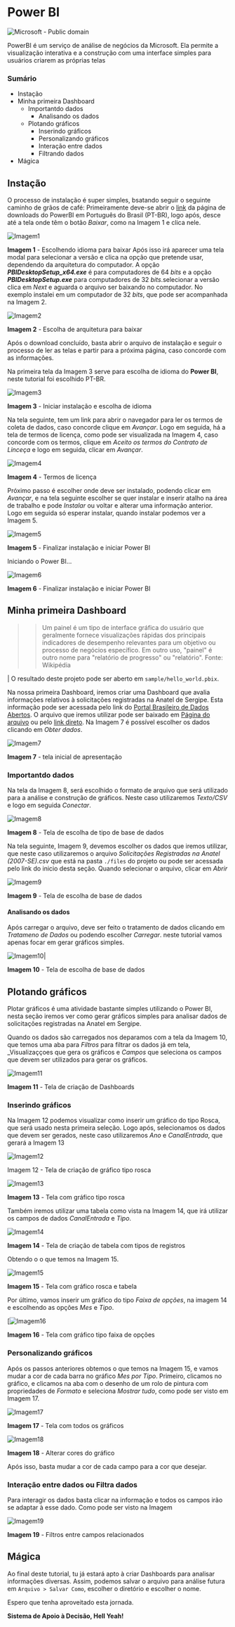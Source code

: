 # Power BI
![Microsoft - Public domain](./images/powerbi-logo.png)


PowerBI é um serviço de análise de negócios da Microsoft. Ela permite a visualização interativa e a construção com uma interface simples para usuários criarem as próprias telas


### Sumário
  - Instação
  - Minha primeira Dashboard
    - Importantdo dados
      - Analisando os dados
    - Plotando gráficos
      - Inserindo gráficos
      - Personalizando gráficos
      - Interação entre dados
      - Filtrando dados
  - Mágica



## Instação

O processo de instalação é super simples, bsatando seguir o seguinte caminho de grãos de café:
 Primeiramente deve-se abrir o [link](https://www.microsoft.com/pt-BR/download/details.aspx?id=58494) da página de downloads do PowerBI em Português do Brasil (PT-BR), logo após, desce até a tela onde têm o botão _Baixar_, como na Imagem 1 e clica nele.
   
 ![Imagem1](./images/shots/baixar.PNG)
 
  **Imagem 1** - Escolhendo idioma para baixar 
 Após isso irá aparecer uma tela modal para selecionar a versão e clica na opção que pretende usar, dependendo da arquitetura do computador. A opção ***PBIDesktopSetup_x64.exe*** é para computadores de 64 _bits_ e a opção ***PBIDesktopSetup.exe*** para computadores de 32 _bits_.selecionar a versão clica em _Next_ e aguarda o arquivo ser baixando no computador. No exemplo instalei em um computador de 32 _bits_, que pode ser acompanhada na Imagem 2.

![Imagem2](./images/shots/arquitetura.PNG)

**Imagem 2** - Escolha de arquitetura para baixar

Após o download concluído, basta abrir o arquivo de instalação e seguir o processo de ler as telas e partir para a próxima página, caso concorde com as informações.

Na primeira tela da Imagem 3 serve para escolha de idioma do **Power BI**, neste tutorial foi escolhido PT-BR. 

![Imagem3](./images/shots/idioma.PNG)

**Imagem 3** - Iniciar instalação e escolha de idioma
 
Na tela seguinte, tem um link para abrir o navegador para ler os termos de coleta de dados, caso concorde clique em *Avançar*. Logo em seguida, há a tela de termos de licença, como pode ser visualizada na Imagem 4, caso concorde com os termos, clique em _Aceito os termos do Contrato de Linceça_ e logo em seguida, clicar em _Avançar_.


![Imagem4](./images/shots/termos_condicao.PNG)

**Imagem 4** - Termos de licença 
 
Próximo passo é escolher onde deve ser instalado, podendo clicar em _Avançar_, e na tela seguinte escolher se quer instalar e inserir atalho na área de trabalho e pode _Instalar_ ou voltar e alterar uma informação anterior. Logo em seguida só esperar instalar, quando instalar podemos ver a Imagem 5.


![Imagem5](./images/shots/terminar_instalar.PNG)

**Imagem 5** - Finalizar instalação e iniciar Power BI
 
Iniciando o Power BI...

![Imagem6](./images/shots/iniciando.PNG)
 
 **Imagem 6** - Finalizar instalação e iniciar Power BI


## Minha primeira Dashboard
 >> Um painel é um tipo de interface gráfica do usuário que geralmente fornece
 >> visualizações rápidas dos principais indicadores de desempenho relevantes 
 >> para um objetivo ou processo de negócios específico. Em outro uso, "painel"
 >> é outro nome para "relatório de progresso" ou "relatório".
 > Fonte: Wikipédia

  | O resultado deste projeto pode ser aberto em ```sample/hello_world.pbix```.
 
Na nossa primeira Dashboard, iremos criar uma Dashboard que avalia informações relativos à solicitações registradas na Anatel de Sergipe. Esta informação pode ser acessada pelo link do [Portal Brasileiro de Dados Abertos](http://www.dados.gov.br/). O arquivo que iremos utilizar pode ser baixado em [Página do arquivo](http://www.dados.gov.br/dataset/solicitacoesregistradasnaanatel) ou pelo [link direto](www.anatel.gov.br/dadosabertos/PDA/Focus/Solicitacoes.zip). Na Imagem 7 é possível escolher os dados clicando em _Obter dados_.

![Imagem7](./images/shots/inicio.PNG)

 **Imagem 7** - tela inicial de apresentação

### Importantdo dados

Na tela da Imagem 8, será escolhido o formato de arquivo que será utilizado para a análise e construção de gráficos.
Neste caso utilizaremos _Texto/CSV_ e logo em seguida _Conectar_.

![Imagem8](./images/shots/obter_dados.PNG)

 **Imagem 8** - Tela de escolha de tipo de base de dados
 
Na tela seguinte, Imagem 9, devemos escolher os dados que iremos utilizar, que neste caso utilizaremos o arquivo _Solicitações Registradas na Anatel (2007-SE).csv_ que está na pasta ```./files``` do projeto ou pode ser acessada pelo link do inicio desta seção. Quando selecionar o arquivo, clicar em _Abrir_ 
 
 ![Imagem9](./images/shots/abrir_dados.PNG)
 
 **Imagem 9** - Tela de escolha de base de dados
 
 
#### Analisando os dados


Após carregar o arquivo, deve ser feito o tratamento de dados clicando em _Tratameno de Dados_ ou podendo escolher _Carregar_. neste tutorial vamos apenas focar em gerar gráficos simples.
 
 ![Imagem10](./images/shots/analisar_dados.PNG)|
 
 **Imagem 10** - Tela de escolha de base de dados


## Plotando gráficos

Plotar gráficos é uma atividade bastante simples utilizando o Power BI, nesta seção iremos ver como gerar gráficos simples para analisar dados de solicitações registradas na Anatel em Sergipe.

Quando os dados são carregados nos deparamos com a tela da Imagem 10, que temos uma aba para _Filtros_ para filtrar os dados já em tela, _Visualizaççoes que gera os gráficos e _Campos_ que seleciona os campos que devem ser utilizados para gerar os gráficos.

 ![Imagem11](/images/shots/tela_graficos.PNG)
 
 **Imagem 11** - Tela de criação de Dashboards


### Inserindo gráficos

Na Imagem 12 podemos visualizar como inserir um gráfico do tipo Rosca, que será usado nesta primeira seleção. Logo após, selecionamos os dados que devem ser gerados, neste caso utilizaremos _Ano_ e _CanalEntrada_, que gerará a Imagem 13


 ![Imagem12](./images/shots/escolher_grafico.PNG)
 
 Imagem 12 - Tela de criação de gráfico tipo rosca
 
 
 ![Imagem13](./images/shots/grafico1.PNG)
 
 **Imagem 13** - Tela com gráfico tipo rosca


Também iremos utilizar uma tabela como vista na Imagem 14, que irá utilizar os campos de dados _CanalEntrada_ e _Tipo_.


 ![Imagem14](./images/shots/escolher_tabela.PNG)
 
 **Imagem 14** - Tela de criação de tabela com tipos de registros


Obtendo o o que temos na Imagem 15.

![Imagem15](./images/shots/resultado1.PNG)

**Imagem 15** - Tela com gráfico rosca e tabela
 

Por último, vamos inserir um gráfico do tipo _Faixa de opções_, na imagem 14 e escolhendo as opções _Mes_ e _Tipo_.

[![Imagem16](./images/shots/escolher_grafico2.PNG)
 
 **Imagem 16** - Tela com gráfico tipo faixa de opções


### Personalizando gráficos

Após os passos anteriores obtemos o que temos na Imagem 15, e vamos mudar a cor de cada barra no gráfico _Mes por Tipo_. Primeiro, clicamos no gráfico, e clicamos na aba com o desenho de um rolo de pintura com propriedades de _Formato_ e seleciona _Mostrar tudo_, como pode ser visto em Imagem 17.

![Imagem17](./images/shots/resultado2.PNG)

**Imagem 17** - Tela com todos os gráficos
 
 ![Imagem18](./images/shots/formatos.PNG)
 
 **Imagem 18** - Alterar cores do gráfico


Após isso, basta mudar a cor de cada campo para a cor que desejar.

### Interação entre dados ou Filtra dados
Para interagir os dados basta clicar na informação e todos os campos irão se adaptar à esse dado. Como pode ser visto na Imagem 
 
 ![Imagem19](./images/shots/filtros.PNG)
 
 **Imagem 19** - Filtros entre campos relacionados


## Mágica

Ao final deste tutorial, tu já estará apto à criar Dashboards para analisar informações diversas.
Assim, podemos salvar o arquivo para análise futura em ```Arquivo > Salvar Como```, escolher o diretório e escolher o nome.



Espero que tenha aproveitado esta jornada.


**Sistema de Apoio à Decisão, Hell Yeah!**
